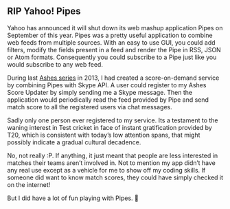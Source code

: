 ## RIP Yahoo! Pipes
Yahoo has announced it will shut down its web mashup application Pipes on September of this year. Pipes was a pretty useful application to combine web feeds from multiple sources. With an easy to use GUI, you could add filters, modify the fields present in a feed and render the Pipe in RSS, JSON or Atom formats. Consequently you could subscribe to a Pipe just like you would subscribe to any web feed.

During last [Ashes series](https://en.wikipedia.org/wiki/2013%E2%80%9314_Ashes_series) in 2013, I had created a score-on-demand service by combining Pipes with Skype API. A user could register to my Ashes Score Updater by simply sending me a Skype message. Then the application would periodically read the feed provided by Pipe and send match score to all the registered users via chat messages.

Sadly only one person ever registered to my service. Its a testament to the waning interest in Test cricket in face of instant gratification provided by T20, which is consistent with today’s low attention spans, that might possibly indicate a gradual cultural decadence.

No, not really :P. If anything, it just meant that people are less interested in matches their teams aren’t involved in. Not to mention my app didn’t have any real use except as a vehicle for me to show off my coding skills. If someone did want to know match scores, they could have simply checked it on the internet!

But I did have a lot of fun playing with Pipes. 🙂

